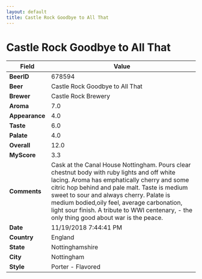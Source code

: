 ```yaml
---
layout: default
title: Castle Rock Goodbye to All That
---
```


# Castle Rock Goodbye to All That

| Field         | Value     |
|---------------|-----------|
| **BeerID** | 678594 |
| **Beer** | Castle Rock Goodbye to All That |
| **Brewer** | Castle Rock Brewery |
| **Aroma** | 7.0 |
| **Appearance** | 4.0 |
| **Taste** | 6.0 |
| **Palate** | 4.0 |
| **Overall** | 12.0 |
| **MyScore** | 3.3 |
| **Comments** | Cask at the Canal House Nottingham. Pours clear chestnut body with ruby lights and off white lacing. Aroma has emphatically cherry and some citric hop behind and pale malt. Taste is medium sweet to sour and always cherry. Palate is medium bodied,oily feel, average carbonation, light sour finish. A tribute to WWI centenary, - the only thing good about war is the peace.  |
| **Date** | 11/19/2018 7:44:41 PM |
| **Country** | England |
| **State** | Nottinghamshire |
| **City** | Nottingham |
| **Style** | Porter - Flavored |
